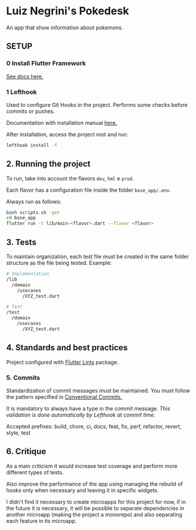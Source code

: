 # Luiz Negrini's Pokedesk

An app that show information about pokemons.

## SETUP

### 0 Install Flutter Framework

[See docs here.](https://docs.flutter.dev/get-started/install)


### 1 Lefthook

Used to configure Git Hooks in the project. Performs some checks before commits or pushes.

Documentation with installation manual [here.](https://github.com/evilmartians/lefthook/blob/master/docs/full_guide.md)

After installation, access the project root and run:

```bash
lefthook install -f
```

## **2. Running the project**

To run, take into account the flavors `dev`, `hml` e `prod`.  

Each flavor has a configuration file inside the folder `base_app/.env`.  

Always run as follows:  

```bash
bash scripts.sh -get
cd base_app
flutter run -t lib/main-<flavor>.dart --flavor <flavor> 
```

## **3. Tests**

To maintain organization, each test file must be created in the same folder structure as the file being tested. Example:

```bash
# Implementation
/lib
  /domain
    /usecases
      /XYZ_test.dart

# Test
/test
  /domain
    /usecases
      /XYZ_test.dart
```

## **4. Standards and best practices**

Project configured with [Flutter Lints](https://pub.dev/packages/flutter_lints) package.

### **5. Commits**

Standardization of commit messages must be maintained. You must follow the pattern specified in [Conventional Commits.](https://www.conventionalcommits.org/pt-br/v1.0.0/)

It is mandatory to always have a type in the commit message.
*This validation is done automatically by Lefthook at commit time.*

Accepted prefixes: build, chore, ci, docs, feat, fix, perf, refactor, revert, style, test


## **6. Critique**

As a main criticism it would increase test coverage and perform more different types of tests.

Also improve the performance of the app using managing the rebuild of hooks only when necessary and leaving it in specific widgets.

I didn't find it necessary to create microapps for this project for now, if in the future it is necessary, it will be possible to separate dependencies in another microapp (making the project a monorepo) and also separating each feature in its microapp.